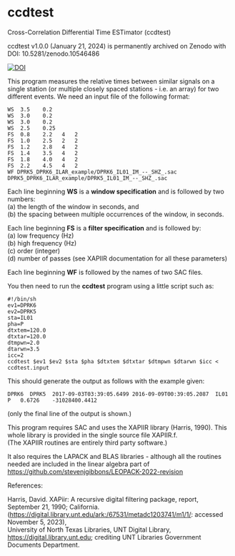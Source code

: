# ccdtest
Cross-Correlation Differential Time ESTimator (ccdtest)  

ccdtest v1.0.0 (January 21, 2024) is permanently archived on Zenodo with DOI: 10.5281/zenodo.10546486

[![DOI](https://zenodo.org/badge/714749863.svg)](https://zenodo.org/doi/10.5281/zenodo.10546486)  


This program measures the relative times between similar signals on a single station (or multiple closely spaced stations - i.e. an array) for two different events.
We need an input file of the following format:  

```
WS  3.5    0.2 
WS  3.0    0.2 
WS  3.0    0.2 
WS  2.5    0.25
FS  0.8    2.2   4   2
FS  1.0    2.5   2   2
FS  1.2    2.8   4   2
FS  1.4    3.5   4   2
FS  1.8    4.0   4   2
FS  2.2    4.5   4   2
WF DPRK5_DPRK6_ILAR_example/DPRK6_IL01_IM_--_SHZ_.sac DPRK5_DPRK6_ILAR_example/DPRK5_IL01_IM_--_SHZ_.sac
```

Each line beginning **WS** is a **window specification** and is followed by two numbers:  
(a) the length of the window in seconds, and  
(b) the spacing between multiple occurrences of the window, in seconds.  

Each line beginning **FS** is a **filter specification** and is followed by:  
(a) low frequency (Hz)  
(b) high frequency (Hz)  
(c) order (integer)  
(d) number of passes (see XAPIIR documentation for all these parameters)  

Each line beginning **WF** is followed by the names of two SAC files.  

You then need to run the **ccdtest** program using a little script such as:  
```
#!/bin/sh
ev1=DPRK6
ev2=DPRK5
sta=IL01
pha=P
dtxtem=120.0
dtxtar=120.0
dtmpwn=2.0
dtarwn=3.5
icc=2
ccdtest $ev1 $ev2 $sta $pha $dtxtem $dtxtar $dtmpwn $dtarwn $icc < ccdtest.input
```

This should generate the output as follows with the example given:  
```
DPRK6  DPRK5  2017-09-03T03:39:05.6499 2016-09-09T00:39:05.2087  IL01   P   0.6726    -31028400.4412
```
(only the final line of the output is shown.)  

This program requires SAC and uses the XAPIIR library (Harris, 1990).
This whole library is provided in the single source file XAPIIR.f.  
(The XAPIIR routines are entirely third party software.)  

It also requires the LAPACK and BLAS libraries - although all the routines needed are included in the linear algebra part of https://github.com/stevenjgibbons/LEOPACK-2022-revision  





References:  

Harris, David. XAPiir: A recursive digital filtering package, report, September 21, 1990; California.  
(https://digital.library.unt.edu/ark:/67531/metadc1203741/m1/1/: accessed November 5, 2023),  
University of North Texas Libraries, UNT Digital Library,  
https://digital.library.unt.edu; crediting UNT Libraries Government Documents Department.  



